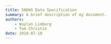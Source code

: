 ```yaml
---
title: SNEWS Data Specification
summary: A brief description of my document.
authors:
    - Waylan Limberg
    - Tom Christie
date: 2018-07-10
---
```

